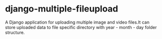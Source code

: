 # django-multiple-fileupload
A Django application for uploading multiple image and video files.It can store uploaded data to file specific directory with year - month - day folder structure.
